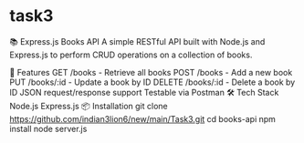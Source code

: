 # task3
📚 Express.js Books API
A simple RESTful API built with Node.js and Express.js to perform CRUD operations on a collection of books.

🚀 Features
GET /books - Retrieve all books
POST /books - Add a new book
PUT /books/:id - Update a book by ID
DELETE /books/:id - Delete a book by ID
JSON request/response support
Testable via Postman
🛠️ Tech Stack
Node.js
Express.js
📦 Installation
git clone https://github.com/indian3lion6/new/main/Task3.git
cd books-api
npm install
node server.js
